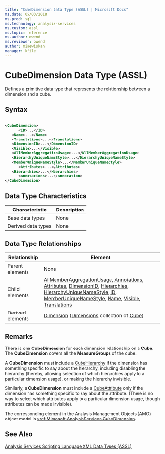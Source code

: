 ```yaml
---
title: "CubeDimension Data Type (ASSL) | Microsoft Docs"
ms.date: 05/03/2018
ms.prod: sql
ms.technology: analysis-services
ms.custom: assl
ms.topic: reference
ms.author: owend
ms.reviewer: owend
author: minewiskan
manager: kfile
---
```

# CubeDimension Data Type (ASSL)

  Defines a primitive data type that represents the relationship between a dimension and a cube.  
  
## Syntax  
  
```xml  
  
<CubeDimension>  
      <ID>...</ID>  
   <Name>...</Name>  
   <Translations>...</Translations>  
   <DimensionID>...</DimensionID>  
   <Visible>...</Visible>  
   <AllMemberAggregationUsage>...</AllMemberAggregationUsage>  
   <HierarchyUniqueNameStyle>...</HierarchyUniqueNameStyle>  
   <MemberUniqueNameStyle>...</MemberUniqueNameStyle>  
      <Attributes>...</Attributes>  
   <Hierarchies>...</Hierarchies>  
      <Annotations>...</Annotation>  
</CubeDimension>  
```  
  
## Data Type Characteristics  
  
|Characteristic|Description|  
|--------------------|-----------------|  
|Base data types|None|  
|Derived data types|None|  
  
## Data Type Relationships  
  
|Relationship|Element|  
|------------------|-------------|  
|Parent elements|None|  
|Child elements|[AllMemberAggregationUsage](../properties/allmemberaggregationusage-element-assl.md), [Annotations](../collections/annotations-element-assl.md), [Attributes](../collections/attributes-element-assl.md), [DimensionID](../properties/dimensionid-element-assl.md), [Hierarchies](../collections/hierarchies-element-assl.md), [HierarchyUniqueNameStyle](../properties/hierarchyuniquenamestyle-element-assl.md), [ID](../properties/id-element-assl.md), [MemberUniqueNameStyle](../properties/memberuniquenamestyle-element-assl.md), [Name](../properties/name-element-assl.md), [Visible](../properties/visible-element-assl.md), [Translations](../collections/translations-element-assl.md)|  
|Derived elements|[Dimension](../objects/dimension-element-assl.md) ([Dimensions](../collections/dimensions-element-assl.md) collection of [Cube](../objects/cube-element-assl.md))|  
  
## Remarks  
 There is one **CubeDimension** for each dimension relationship on a **Cube**. The **CubeDimension** covers all the **MeasureGroups** of the cube.  
  
 A **CubeDimension** must include a [CubeHierarchy](cubehierarchy-data-type-assl.md) if the dimension has something specific to say about the hierarchy, including disabling the hierarchy (thereby, allowing selection of which hierarchies apply to a particular dimension usage), or making the hierarchy invisible.  
  
 Similarly, a **CubeDimension** must include a [CubeAttribute](cubeattribute-data-type-assl.md) only if the dimension has something specific to say about the attribute. (There is no way to select which attributes apply to a particular dimension usage, though attributes can be made invisible).  
  
 The corresponding element in the Analysis Management Objects (AMO) object model is <xref:Microsoft.AnalysisServices.CubeDimension>.  
  
## See Also  
 [Analysis Services Scripting Language XML Data Types &#40;ASSL&#41;](analysis-services-scripting-language-xml-data-types-assl.md)  
  
  
